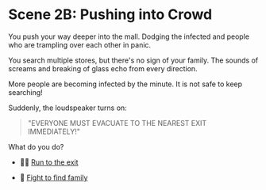 # Scene 2B: Pushing into Crowd

You push your way deeper into the mall. Dodging the infected and people who are trampling over each other in panic.

You search multiple stores, but there's no sign of your family.
The sounds of screams and breaking of glass echo from every direction.

More people are becoming infected by the minute. It is not safe to keep searching!

Suddenly, the loudspeaker turns on:
>"EVERYONE MUST EVACUATE TO THE NEAREST EXIT IMMEDIATELY!" 

What do you do?

- 🏃‍♂️ [Run to the exit](scene3A.md)

- 🥋 [Fight to find family](./scene3B.md)